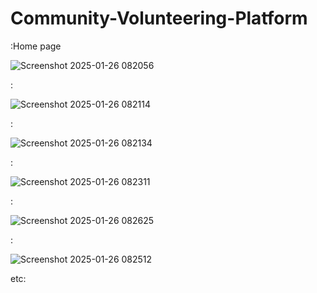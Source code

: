 # Community-Volunteering-Platform

:Home page

![Screenshot 2025-01-26 082056](https://github.com/user-attachments/assets/b71c2380-2936-4c73-9351-f56f87e1b3dc)

:


![Screenshot 2025-01-26 082114](https://github.com/user-attachments/assets/59de3784-dbcc-4672-97cc-49e90ce858ef)

:

![Screenshot 2025-01-26 082134](https://github.com/user-attachments/assets/228715e5-932b-44f2-9210-01a8ded6ff28)

:

![Screenshot 2025-01-26 082311](https://github.com/user-attachments/assets/4f93bf5f-2082-4ff3-b613-8abb0bbd6ba9)

:

![Screenshot 2025-01-26 082625](https://github.com/user-attachments/assets/b4e335d2-fde1-4875-a3b8-e3261f8cd901)

:

![Screenshot 2025-01-26 082512](https://github.com/user-attachments/assets/31445e15-b809-4e31-90ac-de298b9fae9f)

etc:

